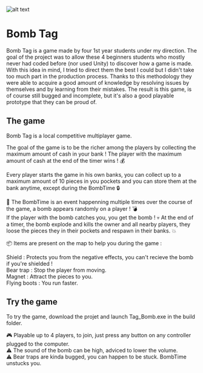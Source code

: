 ![alt text](https://i.imgur.com/JeStMOG.png)

# Bomb Tag

Bomb Tag is a game made by four 1st year students under my direction. The goal of the project was to allow these 4 beginners students who mostly never had coded before (nor used Unity) to discover how a game is made. With this idea in mind, I tried to direct them the best I could but I didn't take too much part in the production process. Thanks to this methodology they were able to acquire a good amount of knowledge by resolving issues by themselves and by learning from their mistakes.
The result is this game, is of course still bugged and incomplete, but it's also a good playable prototype that they can be proud of.

## The game

Bomb Tag is a local competitive multiplayer game.

The goal of the game is to be the richer among the players by collecting the maximum amount of cash in your bank ! The player with the maximum amount of cash at the end of the timer wins ! 💰  

Every player starts the game in his own banks, you can collect up to a maximum amount of 10 pieces in you pockets and you can store them at the bank anytime, except during the BombTime 🔒  

 🚨 The BombTime is an event happenning multiple times over the course of the game, a bomb appears randomly on a player ! 💣  
If the player with the bomb catches you, you get the bomb ! 💀
At the end of a timer, the bomb explode and kills the owner and all nearby players, they loose the pieces they in their pockets and respawn in their banks. 💥  

📦 Items are present on the map to help you during the game :

Shield : Protects you from the negative effects, you can't recieve the bomb if you're shielded !  
Bear trap : Stop the player from moving.  
Magnet : Attract the pieces to you.  
Flying boots : You run faster.  

## Try the game

To try the game, download the projet and launch Tag_Bomb.exe in the build folder.

🎮 Playable up to 4 players, to join, just press any button on any controller plugged to the computer.   
⚠️ The sound of the bomb can be high, adviced to lower the volume.    
⚠️ Bear traps are kinda bugged, you can happen to be stuck. BombTime unstucks you.  
